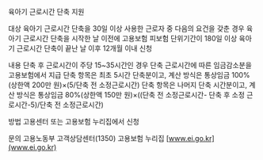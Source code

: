 육아기 근로시간 단축 지원

대상
 육아기 근로시간 단축을 30일 이상 사용한 근로자 중 다음의 요건을 갖춘 경우
   육아기 근로시간 단축을 시작한 날 이전에 고용보험 피보험 단위기간이 180일 이상
   육아기 근로시간 단축이 끝난 날 이후 12개월 이내 신청

내용
 단축 후 근로시간이 주당 15~35시간인 경우 단축 근로시간에 따른 임금감소분을 고용보험에서 지급 
 단축 항목은 최초 5시간 단축분이고, 계산 방식은 통상임금 100%(상한액 200만 원)×(5/단축 전 소정근로시간)
 단축 항목은 나머지 단축 시간분이고, 계산 방식은 통상임금 80%(상한액 150만 원)×((단축 전 소정근로시간- 단축 후 소정 근로시간-5)/단축 전 소정근로시간)

방법
 고용센터 또는 고용보험 누리집에서 신청

문의
 고용노동부 고객상담센터(1350)
 고용보험 누리집 [www.ei.go.kr](www.ei.go.kr)
